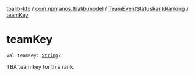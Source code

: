 [tbalib-ktx](../../index.md) / [com.npmanos.tbalib.model](../index.md) / [TeamEventStatusRankRanking](index.md) / [teamKey](./team-key.md)

# teamKey

`val teamKey: `[`String`](https://kotlinlang.org/api/latest/jvm/stdlib/kotlin/-string/index.html)`?`

TBA team key for this rank.


